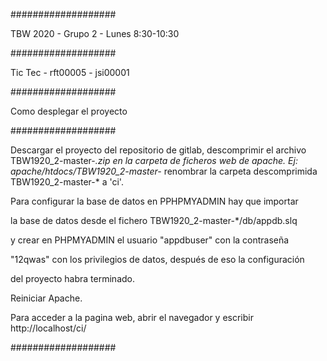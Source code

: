###################

TBW 2020 - Grupo 2 - Lunes 8:30-10:30

###################

Tic Tec - rft00005 - jsi00001

###################

Como desplegar el proyecto

###################

Descargar el proyecto del repositorio de gitlab, 
descomprimir el archivo TBW1920_2-master-*.zip en
la carpeta de ficheros web de apache. Ej: apache/htdocs/TBW1920_2-master-*
renombrar la carpeta descomprimida TBW1920_2-master-* a 'ci'.

Para configurar la base de datos en PPHPMYADMIN hay que importar

la base de datos desde el fichero TBW1920_2-master-*/db/appdb.slq

y crear en PHPMYADMIN el usuario "appdbuser" con la contraseña

"12qwas" con los privilegios de datos, después de eso la configuración 

del proyecto habra terminado.

Reiniciar Apache.

Para acceder a la pagina web, abrir el navegador y escribir http://localhost/ci/

###################